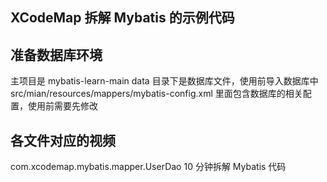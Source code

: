 ## XCodeMap 拆解 Mybatis 的示例代码

## 准备数据库环境
主项目是 mybatis-learn-main
data 目录下是数据库文件，使用前导入数据库中
src/mian/resources/mappers/mybatis-config.xml 里面包含数据库的相关配置，使用前需要先修改

## 各文件对应的视频

com.xcodemap.mybatis.mapper.UserDao  10 分钟拆解 Mybatis 代码
